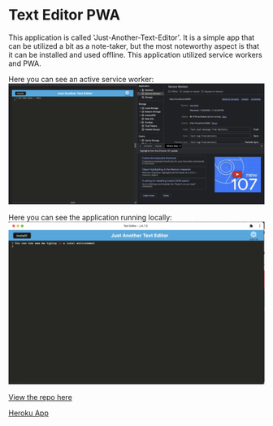 # Text Editor PWA

This application is called 'Just-Another-Text-Editor'. It is a simple app that can be utilized a bit as a note-taker, but the most noteworthy aspect is that it can be installed and used offline. This application utilized service workers and PWA.

Here you can see an active service worker:
![Screenshot](/Develop/assets/SW.png)

Here you can see the application running locally:
![Screenshot](/Develop/assets/Native.png)

[View the repo here](https://github.com/NelsonD93/Text-Editor/tree/main)

[Heroku App](https://quiet-ridge-75354.herokuapp.com/)